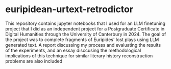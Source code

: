 # euripidean-urtext-retrodictor
This repository contains jupyter notebooks that I used for an LLM finetuning project that I did as an independent project for a Postgraduate Certificate in Digital Humanities through the University of Canterbury in 2024. The goal of the project was to complete fragments of Euripides' lost plays using LLM generated text. A report discussing my process and evaluating the results of the experiments, and an essay disccusing the methodological implications of this technique for similar literary history reconstruction problems are also included
